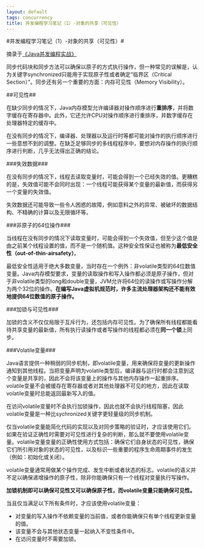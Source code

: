 ```yaml
---
layout: default
tags: concurrency
title: 并发编程学习笔记（1）-对象的共享（可见性）
---
```


#并发编程学习笔记（1）-对象的共享（可见性）#

摘录于[《Java并发编程实战》](http://book.douban.com/subject/10484692/)

同步代码块和同步方法可以确保以原子的方式执行操作，但一种常见的误解是，认为关键字synchronized只能用于实现原子性或者确定“临界区（Critical Section）”。同步还有另一个重要的方面：内存可见性（Memory Visibility）。

##可见性##

在缺少同步的情况下，Java内存模型允许编译器对操作顺序进行**重排序**，并将数字缓存在寄存器中。此外，它还允许CPU对操作顺序进行重排序，并数字缓存在处理器特定的缓存中。

在没有同步的情况下，编译器、处理器以及运行时等都可能对操作的执行顺序进行一些意想不到的调整。在缺乏足够同步的多线程程序中，要想对内存操作的执行顺序进行判断，几乎无法得出正确的结论。

###失效数据###

在没有同步的情况下，线程去读取变量时，可能会得到一个已经失效的值。更糟糕的是，失效值可能不会同时出现：一个线程可能获得某个变量的最新值，而获得另一个变量的失效值。

失效数据还可能导致一些令人困惑的故障，例如意料之外的异常、被破坏的数据结构、不精确的计算以及无限循环等。

###非原子的64位操作###

当线程在没有同步的情况下读取变量时，可能会得到一个失效值，但至少这个值是由之前某个线程设置的值，而不是一个随机值。这种安全性保证也被称为**最低安全性（out-of-thin-airsafety）**。

最低安全性适用于绝大多数变量，当时存在一个例外：非volatile类型的64位数值变量。Java内存模型要求，变量的读取操作和写入操作都必须是原子操作，但对于非volatile类型的long和double变量，JVM允许将64位的读操作或写操作分解为两个32位的操作。**在编写Java虚拟机规范时，许多主流处理器架构还不能有效地提供64位数值的原子操作。**

###加锁与可见性###

加锁的含义不仅仅局限于互斥行为，还包括内存可见性。为了确保所有线程都能看待共享变量的最新值，所有执行读操作或者写操作的线程都必须在**同一个锁**上同步。

###Volatile变量###

Java语言提供一种稍弱的同步机制，即volatile变量，用来确保将变量的更新操作通知到其他线程。当把变量声明为volatile类型后，编译器与运行时都会注意到这个变量是共享的，因此不会将该变量上的操作与其他内存操作一起重排序。volatile变量不会被缓存在寄存器或者对其他处理器不可见的地方，因此在读取volatile变量时总能返回最新写入的值。

在访问volatile变量时不会执行加锁操作，因此也就不会执行线程阻塞，因此volatile变量是一种比sychronized关键字更轻量级的同步机制。

仅当volatile变量能简化代码的实现以及对同步策略的验证时，才应该使用它们。如果在验证正确性时需要对可见性进行复杂的判断，那么就不要使用volatile变量。volatile变量变量的正确性使用方式包括：确保它们自身状态的可见性，确保它们所引用对象的状态的可见性，以及标识一些重要的程序生命周期事件的发生（例如：初始化或关闭）。

volatile变量通常用做某个操作完成、发生中断或者状态的标志。volatile的语义并不足以确保递增操作的原子性，除非你能确保只有一个线程对变量执行写操作。

**加锁机制即可以确保可见性又可以确保原子性，而volatile变量只能确保可见性。**

当且仅当满足以下所有条件时，才应该使用volatile变量：
* 对变量的写入操作不依赖变量的当前值，或者你能确保只有单个线程更新变量的值。
* 该变量不会与其他状态变量一起纳入不变性条件中。
* 在访问变量时不需要加锁。
